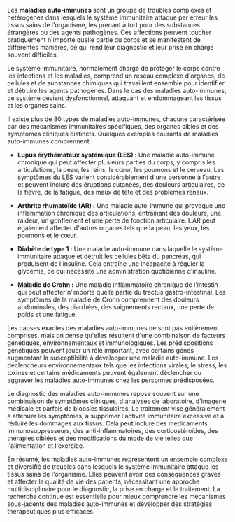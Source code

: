 Les **maladies auto-immunes** sont un groupe de troubles complexes et hétérogènes dans lesquels le système immunitaire attaque par erreur les tissus sains de l'organisme, les prenant à tort pour des substances étrangères ou des agents pathogènes. Ces affections peuvent toucher pratiquement n'importe quelle partie du corps et se manifestent de différentes manières, ce qui rend leur diagnostic et leur prise en charge souvent difficiles.

Le système immunitaire, normalement chargé de protéger le corps contre les infections et les maladies, comprend un réseau complexe d'organes, de cellules et de substances chimiques qui travaillent ensemble pour identifier et détruire les agents pathogènes. Dans le cas des maladies auto-immunes, ce système devient dysfonctionnel, attaquant et endommageant les tissus et les organes sains.

Il existe plus de 80 types de maladies auto-immunes, chacune caractérisée par des mécanismes immunitaires spécifiques, des organes cibles et des symptômes cliniques distincts. Quelques exemples courants de maladies auto-immunes comprennent :

- **Lupus érythémateux systémique (LES) :** Une maladie auto-immune chronique qui peut affecter plusieurs parties du corps, y compris les articulations, la peau, les reins, le cœur, les poumons et le cerveau. Les symptômes du LES varient considérablement d'une personne à l'autre et peuvent inclure des éruptions cutanées, des douleurs articulaires, de la fièvre, de la fatigue, des maux de tête et des problèmes rénaux.

- **Arthrite rhumatoïde (AR) :** Une maladie auto-immune qui provoque une inflammation chronique des articulations, entraînant des douleurs, une raideur, un gonflement et une perte de fonction articulaire. L'AR peut également affecter d'autres organes tels que la peau, les yeux, les poumons et le cœur.

- **Diabète de type 1 :** Une maladie auto-immune dans laquelle le système immunitaire attaque et détruit les cellules bêta du pancréas, qui produisent de l'insuline. Cela entraîne une incapacité à réguler la glycémie, ce qui nécessite une administration quotidienne d'insuline.

- **Maladie de Crohn :** Une maladie inflammatoire chronique de l'intestin qui peut affecter n'importe quelle partie du tractus gastro-intestinal. Les symptômes de la maladie de Crohn comprennent des douleurs abdominales, des diarrhées, des saignements rectaux, une perte de poids et une fatigue.

Les causes exactes des maladies auto-immunes ne sont pas entièrement comprises, mais on pense qu'elles résultent d'une combinaison de facteurs génétiques, environnementaux et immunologiques. Les prédispositions génétiques peuvent jouer un rôle important, avec certains gènes augmentant la susceptibilité à développer une maladie auto-immune. Les déclencheurs environnementaux tels que les infections virales, le stress, les toxines et certains médicaments peuvent également déclencher ou aggraver les maladies auto-immunes chez les personnes prédisposées.

Le diagnostic des maladies auto-immunes repose souvent sur une combinaison de symptômes cliniques, d'analyses de laboratoire, d'imagerie médicale et parfois de biopsies tissulaires. Le traitement vise généralement à atténuer les symptômes, à supprimer l'activité immunitaire excessive et à réduire les dommages aux tissus. Cela peut inclure des médicaments immunosuppresseurs, des anti-inflammatoires, des corticostéroïdes, des thérapies ciblées et des modifications du mode de vie telles que l'alimentation et l'exercice.

En résumé, les maladies auto-immunes représentent un ensemble complexe et diversifié de troubles dans lesquels le système immunitaire attaque les tissus sains de l'organisme. Elles peuvent avoir des conséquences graves et affecter la qualité de vie des patients, nécessitant une approche multidisciplinaire pour le diagnostic, la prise en charge et le traitement. La recherche continue est essentielle pour mieux comprendre les mécanismes sous-jacents des maladies auto-immunes et développer des stratégies thérapeutiques plus efficaces.